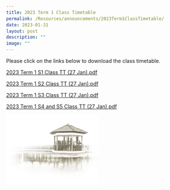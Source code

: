 ```yaml
---
title: 2023 Term 1 Class Timetable
permalink: /Resources/announcements/2023Term1ClassTimetable/
date: 2023-01-31
layout: post
description: ""
image: ""
---
```

Please click on the links below to download the class timetable.

[2023 Term 1 S1 Class TT (27 Jan).pdf](/files/Class%20Timetable/2023%20Term%201%20S1%20Class%20TT%20(27%20Jan).pdf)

[2023 Term 1 S2 Class TT (27 Jan).pdf](/files/Class%20Timetable/2023%20Term%201%20S2%20Class%20TT%20(27%20Jan).pdf)

[2023 Term 1 S3 Class TT (27 Jan).pdf](/files/Class%20Timetable/2023%20Term%201%20S3%20Class%20TT%20(27%20Jan).pdf)

[2023 Term 1 S4 and S5 Class TT (27 Jan).pdf](/files/Class%20Timetable/2023%20Term%201%20S4%20and%20S5%20Class%20TT%20(27%20Jan).pdf)

<img src="/images/pavilion.png" 
     style="width:50%">